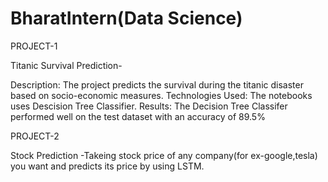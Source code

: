 # BharatIntern(Data Science)
PROJECT-1

Titanic Survival Prediction-

Description: The project predicts the survival during the titanic disaster based on socio-economic measures.
Technologies Used: The notebooks uses Descision Tree Classifier.
Results: The Decision Tree Classifer performed well on the test dataset with an accuracy of 89.5%

PROJECT-2

Stock Prediction -Takeing stock price of any company(for ex-google,tesla) you want and predicts its price by using LSTM.
